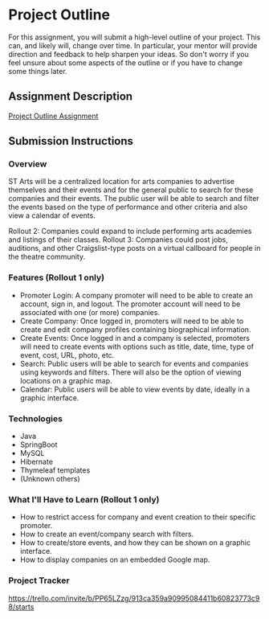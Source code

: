 # Project Outline
For this assignment, you will submit a high-level outline of your project. This can, and likely will, change over time. In particular, your mentor will provide direction and feedback to help sharpen your ideas. So don't worry if you feel unsure about some aspects of the outline or if you have to change some things later.

## Assignment Description
[Project Outline Assignment](https://education.launchcode.org/liftoff/modules/assignments/project-outline)

## Submission Instructions

### Overview
ST Arts will be a centralized location for arts companies to advertise themselves and their events and for the general public to search for these companies and their events. The public user will be able to search and filter the events based on the type of performance and other criteria and also view a calendar of events. 

Rollout 2: Companies could expand to include performing arts academies and listings of their classes. 
Rollout 3: Companies could post jobs, auditions, and other Craigslist-type posts on a virtual callboard for people in the theatre community. 

### Features (Rollout 1 only)
- Promoter Login: A company promoter will need to be able to create an account, sign in, and logout. The promoter account will need to be associated with one (or more) companies.
- Create Company: Once logged in, promoters will need to be able to create and edit company profiles containing biographical information.
- Create Events: Once logged in and a company is selected, promoters will need to create events with options such as title, date, time, type of event, cost, URL, photo, etc.
- Search: Public users will be able to search for events and companies using keywords and filters. There will also be the option of viewing locations on a graphic map.
- Calendar: Public users will be able to view events by date, ideally in a graphic interface.

### Technologies
- Java
- SpringBoot
- MySQL
- Hibernate
- Thymeleaf templates
- (Unknown others)

### What I'll Have to Learn (Rollout 1 only)
- How to restrict access for company and event creation to their specific promoter.
- How to create an event/company search with filters.
- How to create/store events, and how they can be shown on a graphic interface.
- How to display companies on an embedded Google map.

### Project Tracker
https://trello.com/invite/b/PP65LZzg/913ca359a90995084411b60823773c98/starts
